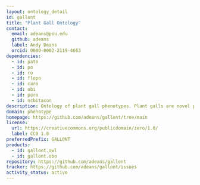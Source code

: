 ```yaml
---
layout: ontology_detail
id: gallont
title: "Plant Gall Ontology"
contact:
  email: adeans@psu.edu
  github: adeans
  label: Andy Deans
  orcid: 0000-0002-2119-4663
dependencies:
  - id: pato
  - id: po
  - id: ro
  - id: flopo
  - id: caro
  - id: obi
  - id: poro
  - id: ncbitaxon
description: Ontology of plant gall phenotypes. Plant galls are novel plant structures, generated by plants in response to biotic stressors. This ontology is used to annotate gall phenotypes (e.g., their colors, textures, sizes, locations on the plant) in a semantic way, in order to facilitate discoveries about the genetic and physiologic mechanisms responsible for such phenotypes. The ontology can also be used as a controlled vocabulary for natural language descriptions of plant galls.
domain: phenotype
homepage: https://github.com/adeans/gallont/tree/main
license:
  url: https://creativecommons.org/publicdomain/zero/1.0/
  label: CC0 1.0
preferredPrefix: GALLONT
products:
  - id: gallont.owl
  - id: gallont.obo
repository: https://github.com/adeans/gallont
tracker: https://github.com/adeans/gallont/issues
activity_status: active
---
```

